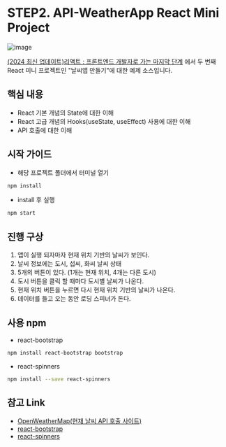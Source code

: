 # STEP2. API-WeatherApp React Mini Project

![image](https://github.com/limseongeun/react-all/assets/13953651/fc69fb23-200e-4943-b27d-c157aee73b21)

[(2024 최신 업데이트)리액트 : 프론트엔드 개발자로 가는 마지막 단계](https://www.inflearn.com/course/%EB%A6%AC%EC%95%A1%ED%8A%B8-%ED%94%84%EB%A1%A0%ED%8A%B8%EC%97%94%EB%93%9C-%EB%A7%88%EC%A7%80%EB%A7%89) 에서 두 번째 React 미니 프로젝트인 "날씨앱 만들기"에 대한 예제 소스입니다.

## 핵심 내용

- React 기본 개념의 State에 대한 이해
- React 고급 개념의 Hooks(useState, useEffect) 사용에 대한 이해
- API 호출에 대한 이해

## 시작 가이드

- 해당 프로젝트 폴더에서 터미널 열기

```bash
npm install
```

- install 후 실행

```bash
npm start
```

## 진행 구상

1. 앱이 실행 되자마자 현재 위치 기반의 날씨가 보인다.
2. 날씨 정보에는 도시, 섭씨, 화씨 날씨 상태
3. 5개의 버튼이 있다. (1개는 현재 위치, 4개는 다른 도시)
4. 도시 버튼을 클릭 할 때마다 도시별 날씨가 나온다.
5. 현재 위치 버튼을 누르면 다시 현재 위치 기반의 날씨가 나온다.
6. 데이터를 들고 오는 동안 로딩 스피너가 돈다.

## 사용 npm

- react-bootstrap

```bash
npm install react-bootstrap bootstrap
```

- react-spinners

```bash
npm install --save react-spinners
```

## 참고 Link

- [OpenWeatherMap(현재 날씨 API 호출 사이트)](https://openweathermap.org/current)
- [react-bootstrap](https://react-bootstrap.netlify.app/docs/getting-started/introduction)
- [react-spinners](https://www.npmjs.com/package/react-spinners)

